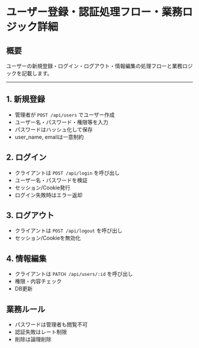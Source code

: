 # ユーザー登録・認証処理フロー・業務ロジック詳細

## 概要
ユーザーの新規登録・ログイン・ログアウト・情報編集の処理フローと業務ロジックを記載します。

---

## 1. 新規登録
- 管理者が `POST /api/users` でユーザー作成
- ユーザー名・パスワード・権限等を入力
- パスワードはハッシュ化して保存
- user_name, emailは一意制約

## 2. ログイン
- クライアントは `POST /api/login` を呼び出し
- ユーザー名・パスワードを検証
- セッション/Cookie発行
- ログイン失敗時はエラー返却

## 3. ログアウト
- クライアントは `POST /api/logout` を呼び出し
- セッション/Cookieを無効化

## 4. 情報編集
- クライアントは `PATCH /api/users/:id` を呼び出し
- 権限・内容チェック
- DB更新

## 業務ルール
- パスワードは管理者も閲覧不可
- 認証失敗はレート制限
- 削除は論理削除

